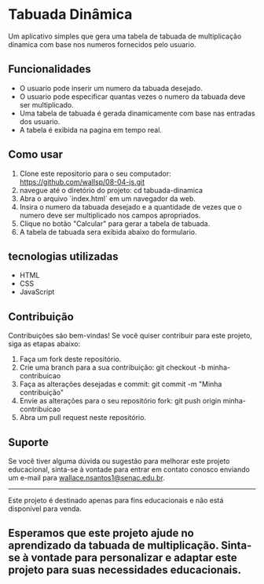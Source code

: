 # Tabuada Dinâmica 

Um aplicativo simples que gera uma tabela de tabuada de multiplicação dinamica com base nos numeros fornecidos pelo usuario.

## Funcionalidades 

- O usuario pode inserir um numero da tabuada desejado.
- O usuario pode especificar quantas vezes o numero da tabuada deve ser multiplicado.
- Uma tabela de tabuada é gerada dinamicamente com base nas entradas dos usuario. 
- A tabela é exibida na pagina em tempo real.

## Como usar 
1. Clone este repositorio para o seu computador: https://github.com/wallsp/08-04-js.git
2. navegue até o diretório do projeto: cd tabuada-dinamica
3. Abra o arquivo `index.html´ em um navegador da web.
4. Insira o numero da tabuada desejado e a quantidade de vezes que o numero deve ser multiplicado nos campos apropriados.
5. Clique no botão "Calcular" para gerar a tabela de tabuada.
6. A tabela de tabuada sera exibida abaixo do formulario.

## tecnologias utilizadas
- HTML
- CSS
- JavaScript

## Contribuição
Contribuições são bem-vindas! Se você quiser contribuir para este projeto, siga as etapas abaixo:
1. Faça um fork deste repositório.
2. Crie uma branch para a sua contribuição: git checkout -b minha-contribuicao
3. Faça as alterações desejadas e commit: git commit -m "Minha contribuição"
4. Envie as alterações para o seu repositório fork: git push origin minha-contribuicao
5. Abra um pull request neste repositório.
 
## Suporte
 
Se você tiver alguma dúvida ou sugestão para melhorar este projeto educacional, sinta-se à vontade para entrar em contato conosco enviando um e-mail para wallace.nsantos1@senac.edu.br.
 
---
 
Este projeto é destinado apenas para fins educacionais e não está disponível para venda.
 
Esperamos que este projeto ajude no aprendizado da tabuada de multiplicação. Sinta-se à vontade para personalizar e adaptar este projeto para suas necessidades educacionais.
---